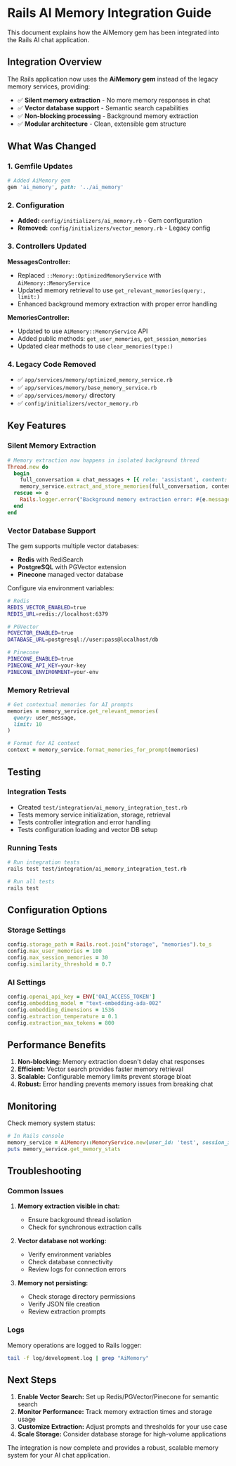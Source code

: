 # Rails AI Memory Integration Guide

This document explains how the AiMemory gem has been integrated into the Rails AI chat application.

## Integration Overview

The Rails application now uses the **AiMemory gem** instead of the legacy memory services, providing:
- ✅ **Silent memory extraction** - No more memory responses in chat
- ✅ **Vector database support** - Semantic search capabilities  
- ✅ **Non-blocking processing** - Background memory extraction
- ✅ **Modular architecture** - Clean, extensible gem structure

## What Was Changed

### 1. Gemfile Updates
```ruby
# Added AiMemory gem
gem 'ai_memory', path: '../ai_memory'
```

### 2. Configuration
- **Added:** `config/initializers/ai_memory.rb` - Gem configuration
- **Removed:** `config/initializers/vector_memory.rb` - Legacy config

### 3. Controllers Updated

**MessagesController:**
- Replaced `::Memory::OptimizedMemoryService` with `AiMemory::MemoryService`
- Updated memory retrieval to use `get_relevant_memories(query:, limit:)`
- Enhanced background memory extraction with proper error handling

**MemoriesController:**
- Updated to use `AiMemory::MemoryService` API
- Added public methods: `get_user_memories`, `get_session_memories`
- Updated clear methods to use `clear_memories(type:)`

### 4. Legacy Code Removed
- ✅ `app/services/memory/optimized_memory_service.rb`
- ✅ `app/services/memory/base_memory_service.rb`
- ✅ `app/services/memory/` directory
- ✅ `config/initializers/vector_memory.rb`

## Key Features

### Silent Memory Extraction
```ruby
# Memory extraction now happens in isolated background thread
Thread.new do
  begin
    full_conversation = chat_messages + [{ role: 'assistant', content: content }]
    memory_service.extract_and_store_memories(full_conversation, content)
  rescue => e
    Rails.logger.error("Background memory extraction error: #{e.message}")
  end
end
```

### Vector Database Support
The gem supports multiple vector databases:
- **Redis** with RediSearch
- **PostgreSQL** with PGVector extension
- **Pinecone** managed vector database

Configure via environment variables:
```bash
# Redis
REDIS_VECTOR_ENABLED=true
REDIS_URL=redis://localhost:6379

# PGVector  
PGVECTOR_ENABLED=true
DATABASE_URL=postgresql://user:pass@localhost/db

# Pinecone
PINECONE_ENABLED=true
PINECONE_API_KEY=your-key
PINECONE_ENVIRONMENT=your-env
```

### Memory Retrieval
```ruby
# Get contextual memories for AI prompts
memories = memory_service.get_relevant_memories(
  query: user_message,
  limit: 10
)

# Format for AI context
context = memory_service.format_memories_for_prompt(memories)
```

## Testing

### Integration Tests
- Created `test/integration/ai_memory_integration_test.rb`
- Tests memory service initialization, storage, retrieval
- Tests controller integration and error handling
- Tests configuration loading and vector DB setup

### Running Tests
```bash
# Run integration tests
rails test test/integration/ai_memory_integration_test.rb

# Run all tests
rails test
```

## Configuration Options

### Storage Settings
```ruby
config.storage_path = Rails.root.join("storage", "memories").to_s
config.max_user_memories = 100
config.max_session_memories = 30
config.similarity_threshold = 0.7
```

### AI Settings
```ruby
config.openai_api_key = ENV['OAI_ACCESS_TOKEN']
config.embedding_model = "text-embedding-ada-002"
config.embedding_dimensions = 1536
config.extraction_temperature = 0.1
config.extraction_max_tokens = 800
```

## Performance Benefits

1. **Non-blocking:** Memory extraction doesn't delay chat responses
2. **Efficient:** Vector search provides faster memory retrieval
3. **Scalable:** Configurable memory limits prevent storage bloat
4. **Robust:** Error handling prevents memory issues from breaking chat

## Monitoring

Check memory system status:
```ruby
# In Rails console
memory_service = AiMemory::MemoryService.new(user_id: 'test', session_id: 'test')
puts memory_service.get_memory_stats
```

## Troubleshooting

### Common Issues

1. **Memory extraction visible in chat:**
   - Ensure background thread isolation
   - Check for synchronous extraction calls

2. **Vector database not working:**
   - Verify environment variables
   - Check database connectivity
   - Review logs for connection errors

3. **Memory not persisting:**
   - Check storage directory permissions
   - Verify JSON file creation
   - Review extraction prompts

### Logs
Memory operations are logged to Rails logger:
```bash
tail -f log/development.log | grep "AiMemory"
```

## Next Steps

1. **Enable Vector Search:** Set up Redis/PGVector/Pinecone for semantic search
2. **Monitor Performance:** Track memory extraction times and storage usage
3. **Customize Extraction:** Adjust prompts and thresholds for your use case
4. **Scale Storage:** Consider database storage for high-volume applications

The integration is now complete and provides a robust, scalable memory system for your AI chat application.
